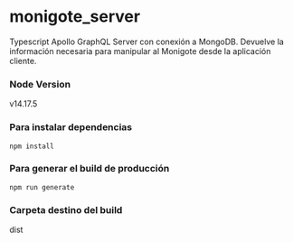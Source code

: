 # monigote_server

Typescript Apollo GraphQL Server con conexión a MongoDB. Devuelve la información necesaria para manipular al Monigote desde la aplicación cliente.


### Node Version

v14.17.5


### Para instalar dependencias

`npm install`


### Para generar el build de producción

`npm run generate`


### Carpeta destino del build

dist
